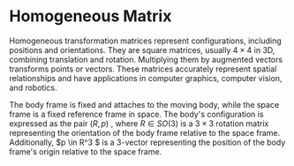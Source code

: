 # Homogeneous Matrix

Homogeneous transformation matrices represent configurations, including positions and orientations. They are square matrices, usually $4 \times 4$ in 3D, combining translation and rotation. Multiplying them by augmented vectors transforms points or vectors. These matrices accurately represent spatial relationships and have applications in computer graphics, computer vision, and robotics.





The body frame is fixed and attaches to the moving body, while the space frame is a fixed reference frame in space. The body's configuration is expressed as the pair $(R, p)$ , where $R \in SO(3)$ is a $3 \times 3$ rotation matrix representing the orientation of the body frame relative to the space frame. Additionally, $p \in R^3 $ is a 3-vector representing the position of the body frame's origin relative to the space frame.